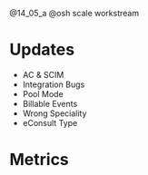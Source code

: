 @14_05_a @osh scale workstream

# Updates
  - AC & SCIM
  - Integration Bugs
  - Pool Mode
  - Billable Events
  - Wrong Speciality
  - eConsult Type

# Metrics
